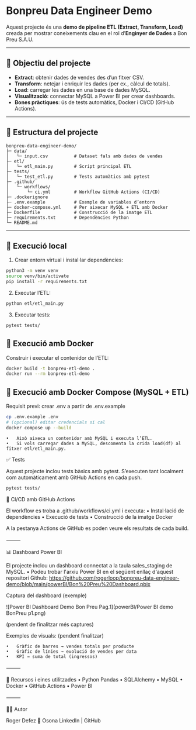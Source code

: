 # Bonpreu Data Engineer Demo

Aquest projecte és una **demo de pipeline ETL (Extract, Transform, Load)** creada per mostrar coneixements clau en el rol d’**Enginyer de Dades** a Bon Preu S.A.U.

---

## 🎯 Objectiu del projecte
- **Extract**: obtenir dades de vendes des d’un fitxer CSV.  
- **Transform**: netejar i enriquir les dades (per ex., càlcul de totals).  
- **Load**: carregar les dades en una base de dades MySQL.  
- **Visualització**: connectar MySQL a Power BI per crear dashboards.  
- **Bones pràctiques**: ús de tests automàtics, Docker i CI/CD (GitHub Actions).  

---

## 📂 Estructura del projecte

```
bonpreu-data-engineer-demo/
├─ data/
│   └─ input.csv          # Dataset fals amb dades de vendes
├─ etl/
│   └─ etl_main.py        # Script principal ETL
├─ tests/
│   └─ test_etl.py        # Tests automàtics amb pytest
├─ .github/
│   └─ workflows/
│       └─ ci.yml         # Workflow GitHub Actions (CI/CD)
├─ .dockerignore
├─ .env.example           # Exemple de variables d’entorn
├─ docker-compose.yml     # Per aixecar MySQL + ETL amb Docker
├─ Dockerfile             # Construcció de la imatge ETL
├─ requirements.txt       # Dependències Python
└─ README.md
```

---

## 🚀 Execució local

1. Crear entorn virtual i instal·lar dependències:
```bash
python3 -m venv venv
source venv/bin/activate
pip install -r requirements.txt
```
2.	Executar l’ETL:
```bash
python etl/etl_main.py
```

3.	Executar tests:
```bash
pytest tests/
```
## 🐳 Execució amb Docker

Construir i executar el contenidor de l’ETL:
```bash
docker build -t bonpreu-etl-demo .
docker run --rm bonpreu-etl-demo
```
## 🐙 Execució amb Docker Compose (MySQL + ETL)

Requisit previ: crear .env a partir de .env.example
```bash
cp .env.example .env
# (opcional) editar credencials si cal
docker compose up --build
```
	•	Això aixeca un contenidor amb MySQL i executa l’ETL.
	•	Si vols carregar dades a MySQL, descomenta la crida load(df) al fitxer etl/etl_main.py.

✅ Tests

Aquest projecte inclou tests bàsics amb pytest.
S’executen tant localment com automàticament amb GitHub Actions en cada push.

```bash
pytest tests/
```
🐙 CI/CD amb GitHub Actions

El workflow es troba a .github/workflows/ci.yml i executa:
	•	Instal·lació de dependències
	•	Execució de tests
	•	Construcció de la imatge Docker

A la pestanya Actions de GitHub es poden veure els resultats de cada build.

⸻

📊 Dashboard Power BI

El projecte inclou un dashboard connectat a la taula sales_staging de MySQL.
	•	Podeu trobar l'arxiu Power BI en el següent enllaç d'aquest repositori Github:
	https://github.com/rogerloop/bonpreu-data-engineer-demo/blob/main/powerBI/Bon%20Preu%20Dashboard.pbix

Captura del dashboard (exemple)

![Power BI Dashboard Demo Bon Preu Pag.1](powerBI/Power BI demo BonPreu p1.png)

(pendent de finalitzar més captures)


Exemples de visuals: (pendent finalitzar)

	•	Gràfic de barres → vendes totals per producte
	•	Gràfic de línies → evolució de vendes per data
	•	KPI → suma de total (ingressos)


⸻

🔗 Recursos i eines utilitzades
	•	Python Pandas
	•	SQLAlchemy
	•	MySQL
	•	Docker
	•	GitHub Actions
	•	Power BI

⸻

👨‍💻 Autor

Roger Defez
📍 Osona
LinkedIn | GitHub
